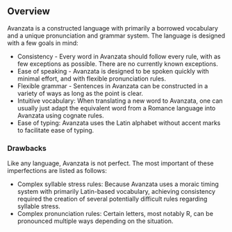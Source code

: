 ## Overview  
Avanzata is a constructed language with primarily a borrowed vocabulary and a unique pronunciation and grammar system. The language is designed with a few goals in mind:

- Consistency \- Every word in Avanzata should follow every rule, with as few exceptions as possible. There are no currently known exceptions.
- Ease of speaking \- Avanzata is designed to be spoken quickly with minimal effort, and with flexible pronunciation rules.  
- Flexible grammar \- Sentences in Avanzata can be constructed in a variety of ways as long as the point is clear.  
- Intuitive vocabulary: When translating a new word to Avanzata, one can usually just adapt the equivalent word from a Romance language into Avanzata using cognate rules.  
- Ease of typing: Avanzata uses the Latin alphabet without accent marks to facilitate ease of typing.

### Drawbacks  
Like any language, Avanzata is not perfect. The most important of these imperfections are listed as follows:

- Complex syllable stress rules: Because Avanzata uses a moraic timing system with primarily Latin-based vocabulary, achieving consistency required the creation of several potentially difficult rules regarding syllable stress.  
- Complex pronunciation rules: Certain letters, most notably R, can be pronounced multiple ways depending on the situation.
